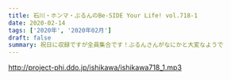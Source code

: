 ```yaml
---
title: 石川・ホンマ・ぶるんのBe-SIDE Your Life! vol.718-1
date: 2020-02-14
tags: ['2020年', '2020年02月']
draft: false
summary: 祝日に収録ですが全員集合です！ぶるんさんがなにかと大変なようで
---
```


http://project-phi.ddo.jp/ishikawa/ishikawa718_1.mp3
